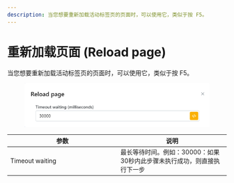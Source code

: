 ```yaml
---
description: 当您想要重新加载活动标签页的页面时，可以使用它，类似于按 F5。
---
```


# 重新加载页面 (Reload page)

当您想要重新加载活动标签页的页面时，可以使用它，类似于按 F5。

<figure><img src="../../.gitbook/assets/image (129).png" alt=""><figcaption></figcaption></figure>

<table><thead><tr><th width="239">参数</th><th>说明</th></tr></thead><tbody><tr><td>Timeout waiting</td><td>最长等待时间。例如：30000：如果30秒内此步骤未执行成功，则直接执行下一步</td></tr></tbody></table>
